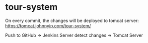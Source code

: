 # tour-system

On every commit, the changes will be deployed to tomcat server: https://tomcat.johnnyip.com/tour-system/

Push to GitHub -> Jenkins Server detect changes -> Tomcat Server
